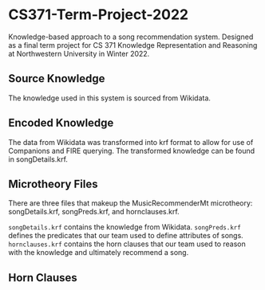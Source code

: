 # CS371-Term-Project-2022
Knowledge-based approach to a song recommendation system. Designed as a final term project for CS 371 Knowledge Representation and Reasoning at Northwestern University in Winter 2022. 

## Source Knowledge
The knowledge used in this system is sourced from Wikidata. 

## Encoded Knowledge
The data from Wikidata was transformed into krf format to allow for use of Companions and FIRE querying. The transformed knowledge can be found in songDetails.krf.

## Microtheory Files
There are three files that makeup the MusicRecommenderMt microtheory: songDetails.krf, songPreds.krf, and hornclauses.krf.

`songDetails.krf` contains the knowledge from Wikidata.
`songPreds.krf` defines the predicates that our team used to define attributes of songs.
`hornclauses.krf` contains the horn clauses that our team used to reason with the knowledge and ultimately recommend a song.

## Horn Clauses
